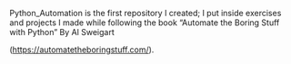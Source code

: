 Python_Automation is the first repository I created; I put inside exercises and projects I made while following the book “Automate the Boring Stuff with Python” By Al Sweigart 

(https://automatetheboringstuff.com/).
